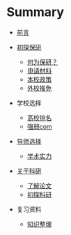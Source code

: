 # Summary

- [前言](前言/前言.md)
- [初探保研](初探保研/README.md)

  - [何为保研？](初探保研/何为保研？.md)
  - [申请材料](初探保研/申请材料.md)
  - [本校政策](初探保研/本校政策.md)
  - [外校推免](初探保研/外校推免.md)
- 学校选择
  - [高校排名](学校选择/高校排名.md)
  - [强弱com](学校选择/强弱com.md)
- [导师选择](导师选择/README.md)
  - [学术实力](导师选择/学术实力.md)
- [关于科研](关于科研/README.md)
  - [了解论文](关于科研/了解论文.md)
  - [初探科研](关于科研/初探科研.md)
- 复习资料
  - [知识整理](复习资料/知识整理.md)

